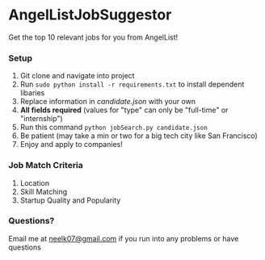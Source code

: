 # AngelListJobSuggestor
Get the top 10 relevant jobs for you from AngelList!

### Setup 
1. Git clone and navigate into project
2. Run `sudo python install -r requirements.txt` to install dependent libaries 
3. Replace information in *candidate.json* with your own 
4. **All fields required** (values for "type" can only be "full-time" or "internship")
5. Run this command `python jobSearch.py candidate.json` 
6. Be patient (may take a min or two for a big tech city like San Francisco)
7. Enjoy and apply to companies!

### Job Match Criteria
1. Location
2. Skill Matching
3. Startup Quality and Popularity

### Questions?
Email me at neelk07@gmail.com if you run into any problems or have questions

